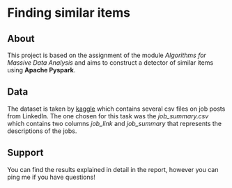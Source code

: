 # Finding similar items

## About
This project is based on the assignment of the module _Algorithms for Massive Data Analysis_ and aims to construct a detector of similar items using **Apache Pyspark**. 

## Data
The dataset is taken by [kaggle](https://www.kaggle.com/datasets/asaniczka/1-3m-linkedin-jobs-and-skills-2024) which contains several csv files on job posts from LinkedIn. The one chosen for this task was the _job_summary.csv_ which contains two columns _job_link_ and _job_summary_ that represents the descriptions of the jobs.

## Support
You can find the results explained in detail in the report, however you can ping me if you have questions!
